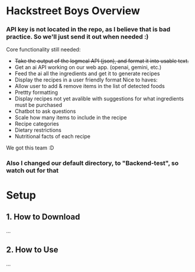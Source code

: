 # Hackstreet Boys Overview
### API key is not located in the repo, as I believe that is bad practice. So we'll just send it out when needed :)
Core functionality still needed:
  - ~~Take the output of the logmeal API (json), and format it into usable text.~~
  - Get an ai API working on our web app. (openai, gemini, etc.)
  - Feed the ai all the ingredients and get it to generate recipes
  - Display the recipes in a user friendly format
Nice to haves:
  - Allow user to add & remove items in the list of detected foods
  - Prettty formatting
  - Display recipes not yet avalible with suggestions for what ingredients must be purchased
  - Chatbot to ask questions
  - Scale how many items to include in the recipe
  - Recipe categories
  - Dietary restrictions
  - Nutritional facts of each recipe


We got this team :D

### Also I changed our default directory, to "Backend-test", so watch out for that

# Setup

## 1. How to Download
...
## 2. How to Use
...
